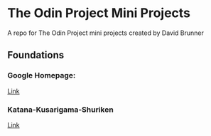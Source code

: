 # The Odin Project Mini Projects
A repo for The Odin Project mini projects created by David Brunner

## Foundations
### Google Homepage:
[Link](https://the-odin-project-google-homepage.netlify.app)

### Katana-Kusarigama-Shuriken 
[Link](https://the-odin-project-katana-kusarigama-shuriken.netlify.app/)

